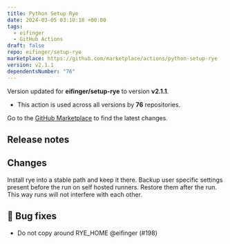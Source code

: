 ```yaml
---
title: Python Setup Rye
date: 2024-03-05 03:10:18 +00:00
tags:
  - eifinger
  - GitHub Actions
draft: false
repo: eifinger/setup-rye
marketplace: https://github.com/marketplace/actions/python-setup-rye
version: v2.1.1
dependentsNumber: "76"
---
```



Version updated for **eifinger/setup-rye** to version **v2.1.1**.
- This action is used across all versions by **76** repositories.

Go to the [GitHub Marketplace](https://github.com/marketplace/actions/python-setup-rye) to find the latest changes.

## Release notes

## Changes

Install rye into a stable path and keep it there. Backup user specific settings present before the run on self hosted runners. Restore them after the run. This way runs will not interfere with each other.

## 🐛 Bug fixes

- Do not copy around RYE\_HOME @eifinger (#198)

